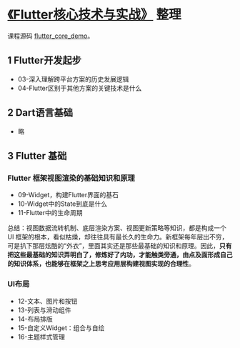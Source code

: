 # [《Flutter核心技术与实战》](https://time.geekbang.org/column/article/104040) 整理

课程源码 [flutter_core_demo](https://github.com/cyndibaby905/flutter_core_demo)。

## 1 Flutter开发起步

- 03-深入理解跨平台方案的历史发展逻辑
- 04-Flutter区别于其他方案的关键技术是什么

## 2 Dart语言基础

- 略

## 3 Flutter 基础

### Flutter 框架视图渲染的基础知识和原理

- 09-Widget，构建Flutter界面的基石
- 10-Widget中的State到底是什么
- 11-Flutter中的生命周期

总结：视图数据流转机制、底层渲染方案、视图更新策略等知识，都是构成一个 UI 框架的根本，看似枯燥，却往往具有最长久的生命力。新框架每年层出不穷，可是扒下那层炫酷的“外衣”，里面其实还是那些最基础的知识和原理。因此，**只有把这些最基础的知识弄明白了，修炼好了内功，才能触类旁通，由点及面形成自己的知识体系，也能够在框架之上思考应用层构建视图实现的合理性**。

### UI布局

- 12-文本、图片和按钮
- 13-列表与滑动组件
- 14-布局排版
- 15-自定义Widget：组合与自绘
- 16-主题样式管理
